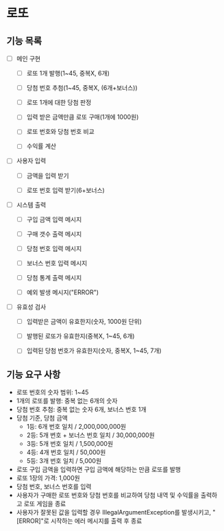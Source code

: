 # 로또

## 기능 목록

- [ ] 메인 구현
  - [ ] 로또 1개 발행(1~45, 중복X, 6개)
  - [ ] 당첨 번호 추첨(1~45, 중복X, (6개+보너스))
  - [ ] 로또 1개에 대한 당첨 판정
  - [ ] 입력 받은 금액만큼 로또 구매(1개에 1000원)
  - [ ] 로또 번호와 당첨 번호 비교
  - [ ] 수익률 계산


- [ ] 사용자 입력
  - [ ] 금액을 입력 받기
  - [ ] 로또 번호 입력 받기(6+보너스)


- [ ] 시스템 출력
  - [ ] 구입 금액 입력 메시지
  - [ ] 구매 갯수 출력 메시지
  - [ ] 당첨 번호 입력 메시지
  - [ ] 보너스 번호 입력 메시지
  - [ ] 당첨 통계 출력 메시지
  - [ ] 예외 발생 메시지("ERROR")


- [ ] 유효성 검사
  - [ ] 입력받은 금액이 유효한지(숫자, 1000원 단위)
  - [ ] 발행된 로또가 유효한지(중복X, 1~45, 6개)
  - [ ] 입력된 당첨 번호가 유효한지(숫자, 중복X, 1~45, 7개)


## 기능 요구 사항

- 로또 번호의 숫자 범위: 1~45 
- 1개의 로또를 발행: 중복 없는 6개의 숫자 
- 당첨 번호 추첨: 중복 없는 숫자 6개, 보너스 번호 1개 
- 당첨 기준, 당첨 금액 
    - 1등: 6개 번호 일치 / 2,000,000,000원 
    - 2등: 5개 번호 + 보너스 번호 일치 / 30,000,000원 
    - 3등: 5개 번호 일치 / 1,500,000원 
    - 4등: 4개 번호 일치 / 50,000원 
    - 5등: 3개 번호 일치 / 5,000원
- 로또 구입 금액을 입력하면 구입 금액에 해당하는 만큼 로또를 발행
- 로또 1장의 가격: 1,000원
- 당첨 번호, 보너스 번호를 입력
- 사용자가 구매한 로또 번호와 당첨 번호를 비교하여 당첨 내역 및 수익률을 출력하고 로또 게임을 종료
- 사용자가 잘못된 값을 입력할 경우 IllegalArgumentException를 발생시키고, "[ERROR]"로 시작하는 에러 메시지를 출력 후 종료
